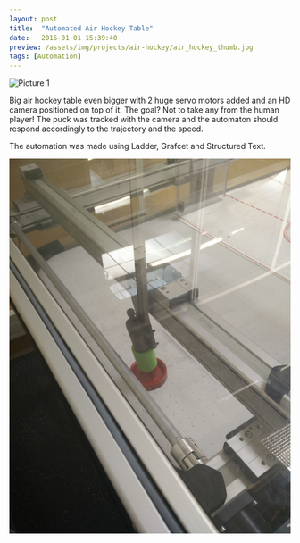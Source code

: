 ```yaml
---
layout: post
title:  "Automated Air Hockey Table"
date:   2015-01-01 15:39:40
preview: /assets/img/projects/air-hockey/air_hockey_thumb.jpg
tags: [Automation]
---
```


![Picture 1](/assets/img/projects/air-hockey/air_hockey_one.jpg)

Big air hockey table even bigger with 2 huge servo motors added and an HD camera positioned on top of it. The goal? Not to take any from the human player! The puck was tracked with the camera and the automaton should respond accordingly to the trajectory and the speed. 

The automation was made using Ladder, Grafcet and Structured Text.

![Photo servo](/assets/img/projects/air-hockey/air_hockey_two.jpg)
